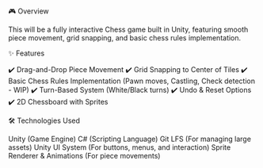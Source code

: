 🎮 Overview

This will be a fully interactive Chess game built in Unity, featuring smooth piece movement, grid snapping, and basic chess rules implementation.

✨ Features

✔️ Drag-and-Drop Piece Movement
✔️ Grid Snapping to Center of Tiles
✔️ Basic Chess Rules Implementation (Pawn moves, Castling, Check detection - WIP)
✔️ Turn-Based System (White/Black turns)
✔️ Undo & Reset Options
✔️ 2D Chessboard with Sprites

🛠️ Technologies Used

Unity (Game Engine)
C# (Scripting Language)
Git LFS (For managing large assets)
Unity UI System (For buttons, menus, and interaction)
Sprite Renderer & Animations (For piece movements)
